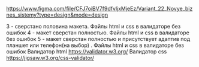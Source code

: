 https://www.figma.com/file/CFJ7oiBV7f9dfvljxMjeEz/Variant_22_Novye_biznes_sistemy?type=design&mode=design

3 - сверстано половина макета. Файлы html и css в валидаторе без ошибок
4 - макет сверстан полностью. Файлы html и css в валидаторе без ошибок
5 - макет сверстан полностью и присутствует адаптив под планшет или телефон(на выбор) . Файлы html и css в валидаторе без ошибок
Валидатор html  https://validator.w3.org/
Валидатор css https://jigsaw.w3.org/css-validator/
